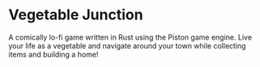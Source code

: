 # Vegetable Junction
A comically lo-fi game written in Rust using the Piston game engine. Live your life as a vegetable and navigate around your town while collecting items and building a home!
